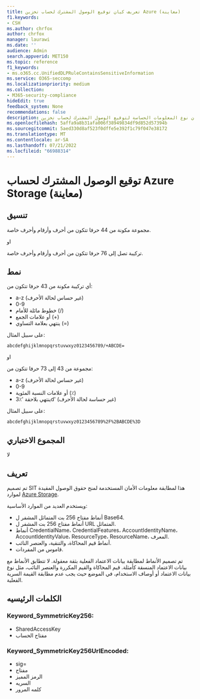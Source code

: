```yaml
---
title: تعريف كيان توقيع الوصول المشترك لحساب تخزين Azure (معاينة)
f1.keywords:
- CSH
ms.author: chrfox
author: chrfox
manager: laurawi
ms.date: ''
audience: Admin
search.appverid: MET150
ms.topic: reference
f1_keywords:
- ms.o365.cc.UnifiedDLPRuleContainsSensitiveInformation
ms.service: O365-seccomp
ms.localizationpriority: medium
ms.collection:
- M365-security-compliance
hideEdit: true
feedback_system: None
recommendations: false
description: تعريف كيان نوع المعلومات الحساسة لتوقيع الوصول المشترك لحساب تخزين Azure.
ms.openlocfilehash: 5affa9a8b31afa006f38949834df9d852d57394b
ms.sourcegitcommit: 5aed330d8af523f0dffe5e392f1c79f047e38172
ms.translationtype: MT
ms.contentlocale: ar-SA
ms.lasthandoff: 07/21/2022
ms.locfileid: "66988314"
---
```

# <a name="azure-storage-account-shared-access-signature-preview"></a>توقيع الوصول المشترك لحساب Azure Storage (معاينة)

## <a name="format"></a>تنسيق

مجموعة مكونة من 44 حرفا تتكون من أحرف وأرقام وأحرف خاصة.

او

تركيبة تصل إلى 76 حرفا تتكون من أحرف وأرقام وأحرف خاصة.


## <a name="pattern"></a>نمط

أي تركيبة مكونة من 43 حرفا تتكون من:
 
- a-z (غير حساس لحالة الأحرف)
- 0-9
- خطوط مائلة للأمام (/)
- أو علامات الجمع (+)
- ينتهي بعلامة التساوي (=)

على سبيل المثال:

`abcdefghijklmnopqrstuvwxyz0123456789/+ABCDE=`

او

مجموعة من 43 إلى 73 حرفا تتكون من:
 
- a-z (غير حساس لحالة الأحرف)
- 0-9
- أو علامات النسبة المئوية (٪)
- ينتهي بلاحقة '٪3d' (غير حساسة لحالة الأحرف)

على سبيل المثال:

`abcdefghijklmnopqrstuvwxyz0123456789%2F%2BABCDE%3D`

## <a name="checksum"></a>المجموع الاختباري

لا

## <a name="definition"></a>تعريف

تم تصميم SIT هذا لمطابقة معلومات الأمان المستخدمة لمنح حقوق الوصول المقيدة لموارد [Azure Storage](/rest/api/storageservices/delegate-access-with-shared-access-signature). 

ويستخدم العديد من الموارد الأساسية:

- أنماط مفتاح 256 بت المتماثل المشفر ل Base64.
- أنماط مفتاح 256 بت المشفر ل URL المتماثل.
- أنماط CredentialName، CredentialFeatures، AccountIdentityName، AccountIdentityValue، ResourceType، ResourceName، المعرف.
- أنماط قيم المحاكاة، والتنقية، والعنصر النائب.
- قاموس من المفردات.

تم تصميم الأنماط لمطابقة بيانات الاعتماد الفعلية بثقة معقولة. لا تتطابق الأنماط مع بيانات الاعتماد المنسقة كأمثلة. قيم المحاكاة والقيم المكررة والعنصر النائب، مثل نوع بيانات الاعتماد أو أوصاف الاستخدام، في الموضع حيث يجب عدم مطابقة القيمة السرية الفعلية.

## <a name="keywords"></a>الكلمات الرئيسيه

### <a name="keyword_symmetrickey256"></a>Keyword_SymmetricKey256:

- SharedAccessKey
- مفتاح الحساب

### <a name="keyword_symmetrickey256urlencoded"></a>Keyword_SymmetricKey256UrlEncoded:

- sig=
- مفتاح
- الرمز المميز
- السريه
- كلمه المرور
